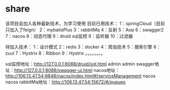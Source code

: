# share
该项目会加入各种最新技术，为学习使用
目前已用技术：
  1：springCloud（目前只加入了feign）
  2：mybatisPlus
  3：rabbitMq
  4：反射
  5：Aop
  6：swagger2
  7：nacos
  8：动态代理
  9：druid sql监控
  9：监听器
  10：过滤器
  
待加入技术：
  1：设计模式
  2：redis
  3：docker
  4：爬虫技术
  5：搜索引擎
  6：zuul
  7：Hystrix
  8：Ribbon
  9：Hystrix
  。。。。。。。。
  
  sql监控地址：http://127.0.0.1:8088/druid/sql.html admin admin
  swagger地址：http://127.0.0.1:8088/swagger-ui.html
  nacos地址：http://106.13.47.54:8848/nacos/index.html#/serviceManagement nacos nacos
  rabbitMq地址：http://106.13.47.54:15672/#/queues